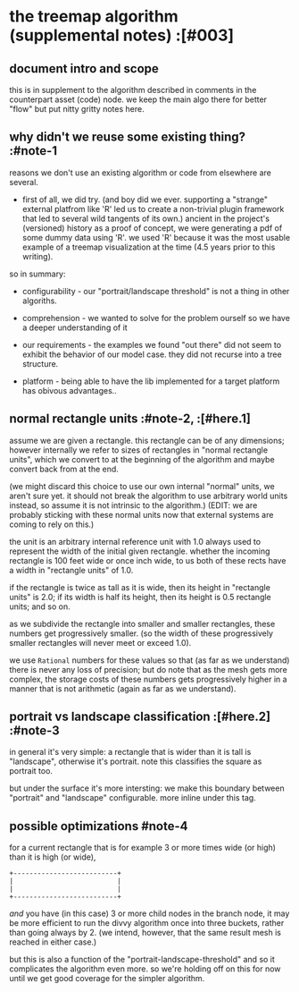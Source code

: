 # the treemap algorithm (supplemental notes) :[#003]

## document intro and scope

this is in supplement to the algorithm described in comments in the
counterpart asset (code) node. we keep the main algo there for better
"flow" but put nitty gritty notes here.




## why didn't we reuse some existing thing? :#note-1

reasons we don't use an existing algorithm or code from elsewhere
are several.

  - first of all, we did try. (and boy did we ever. supporting a "strange"
    external platfrom like 'R' led us to create a non-trivial plugin
    framework that led to several wild tangents of its own.) ancient in
    the project's (versioned) history as a proof of concept, we were
    generating a pdf of some dummy data using 'R'. we used 'R' because it
    was the most usable example of a treemap visualization at the time
    (4.5 years prior to this writing).

so in summary:

  - configurability - our "portrait/landscape threshold" is not a thing
    in other algoriths.

  - comprehension - we wanted to solve for the problem ourself so we
    have a deeper understanding of it

  - our requirements - the examples we found "out there" did not seem to
    exhibit the behavior of our model case. they did not recurse into a
    tree structure.

  - platform - being able to have the lib implemented for a target platform
    has obivous advantages..




## normal rectangle units :#note-2, :[#here.1]

assume we are given a rectangle. this rectangle can be of any
dimensions; however internally we refer to sizes of rectangles
in "normal rectangle units", which we convert to at the beginning
of the algorithm and maybe convert back from at the end.

(we might discard this choice to use our own internal "normal"
units, we aren't sure yet. it should not break the algorithm to
use arbitrary world units instead, so assume it is not intrinsic
to the algorithm.) (EDIT: we are probably sticking with these
normal units now that external systems are coming to rely on this.)

the unit is an arbitrary internal reference unit with 1.0 always
used to represent the width of the initial given rectangle. whether
the incoming rectangle is 100 feet wide or once inch wide, to us both
of these rects have a width in "rectangle units" of 1.0.

if the rectangle is twice as tall as it is wide, then its height in
"rectangle units" is 2.0; if its width is half its height, then its
height is 0.5 rectangle units; and so on.

as we subdivide the rectangle into smaller and smaller rectangles,
these numbers get progressively smaller. (so the width of these
progressively smaller rectangles will never meet or exceed 1.0).

we use `Rational` numbers for these values so that (as far as we
understand) there is never any loss of precision; but do note that
as the mesh gets more complex, the storage costs of these numbers
gets progressively higher in a manner that is not arithmetic (again
as far as we understand).




## portrait vs landscape classification :[#here.2] :#note-3

in general it's very simple: a rectangle that is wider than it is tall is
"landscape", otherwise it's portrait. note this classifies the square as
portrait too.

but under the surface it's more intersting: we make this boundary between
"portrait" and "landscape" configurable. more inline under this tag.




## possible optimizations #note-4

for a current rectangle that is for example 3 or more times wide (or high)
than it is high (or wide),

    +--------------------------+
    |                          |
    |                          |
    +--------------------------+

*and* you have (in this case) 3 or more child nodes in the branch node,
it may be more efficient to run the divvy algorithm once into three
buckets, rather than going always by 2. (we intend, however, that the
same result mesh is reached in either case.)

but this is also a function of the "portrait-landscape-threshold" and so
it complicates the algorithm even more. so we're holding off on this for
now until we get good coverage for the simpler algorithm.
